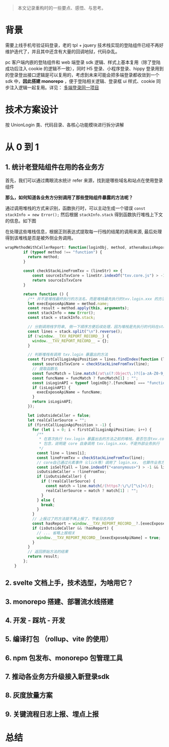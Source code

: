 
>本文记录重构时的一些要点、感悟、与思考。

# 背景

需要上线手机号验证码登录，老的 tpl + jquery 技术栈实现的登陆组件已经不再好维护迭代了，并且其中还含有大量的回调地狱，代码杂乱。

pc 客户端内嵌的登陆组件和 web 端登录 sdk 逻辑、样式上基本复用（除了登陆成功后注入 cookie 的逻辑不一致），同时 H5 登录、小程序登录、hippy 登录用到的登录登出接口逻辑是可以复用的，考虑到未来可能会把多端登录都收敛到一个 sdk 中，**因此搭建 monorepo** ，便于登陆相关逻辑、登录框 ui 样式、cookie 同步注入逻辑一起复用。详见： [多端登录同一项目](多端登录同一项目（uni）.md)

# 技术方案设计

按 UnionLogin 类、代码目录、各核心功能模块进行拆分讲解

# 从 0 到 1 

## 1. 统计老登陆组件在用的各业务方

首先，我们可以通过鹰眼流水统计 refer 来源，找到是哪些域名和站点在使用登录组件

**那么，如何知道各业务方分别调用了那些登陆组件暴露的方法呢？**

通过调用堆栈的方式来识别，函数执行时，可以主动生成一个错误 `const stackInfo = new Error();` 然后根据 `stackInfo.stack` 得到函数执行堆栈上下文的信息。如下图
	
	
在处理这些堆栈信息，根据正则表达式提取每一行栈的结尾的调用来源, 最后处理得到该堆栈是否是被外侧业务调用。

```js
wrapMethodWithCallerReport: function(loginObj, method, athenaBasisReport) {
        if (typeof method !== "function") {
          return method;
        }
        
        const checkStackLineFromTxv = (lineStr) => {
            const sourceIsTxvCore = lineStr.indexOf("txv.core.js") > -1 || lineStr.indexOf("txv.login.js") > -1;
            return sourceIsTxvCore
        }

        return function () {
          /** 并不是堆栈最终执行的方法名，而是堆栈最先执行的txv.login.xxx 的方法名 */
          let execExposeApiName = method.name;
          const result = method.apply(this, arguments);
          const stackInfo = new Error();
          const stack = stackInfo.stack;

          // 分割调用栈字符串, 倒一下顺序方便后续处理，因为堆栈是先执行的代码在stack底部
          const lines = stack.split("\n").reverse();
          if (!window.__TXV_REPORT_RECORD__) {
            window.__TXV_REPORT_RECORD__ = {};
          }

          // 判断堆栈有调用 txv.login 暴露出的方法
          const firstCallLoginApiPosition = lines.findIndex(function (line) {
            const sourceIsTxvCore = checkStackLineFromTxv(line);
            // 提取函数名
            const funcMatch = line.match(/at\s(?:Object\.)?([a-zA-Z0-9_$]+)\s\(/);
            const funcName = funcMatch ? funcMatch[1] : "";
            const isLoginAPI = typeof loginObj?.[funcName] === "function" && sourceIsTxvCore;
            if (isLoginAPI) {
              execExposeApiName = funcName;
            }
            return isLoginAPI;
          });

          let isOutsideCaller = false;
          let realCallerSource = "";
          if (firstCallLoginApiPosition > -1) {
            for (let i = 0; i < firstCallLoginApiPosition; i++) {
              /**
               * 在首次执行 txv.login 暴露出去的方法之前的堆栈，是否包含txv.core.js路径
               * 包含，说明是 core 自身调用 txv.login.xxx，不是外部业务执行
               */
              const line = lines[i];
              const lineFromTxv = checkStackLineFromTxv(line);
              // core自己通过元素事件（click等）调用了 login.xx， 也算作业务方
              const isSelfCall = line.indexOf("<anonymous>") > -1 && lineFromTxv && i === firstCallLoginApiPosition - 1;
              isOutsideCaller = !lineFromTxv;
              if (isOutsideCaller) {
                if (!realCallerSource) {
                  const match = line.match(/(https?:\/\/[^\s]+)/);
                  realCallerSource = match ? match[1] : "";
                }
              } else {
                break;
              }
            }
            // 上报过了的方法就不再上报了，节省日志内存
            const hasReport = window.__TXV_REPORT_RECORD__?.[execExposeApiName];
            if (isOutsideCaller && !hasReport) {
              // ... 省略上报相关
              window.__TXV_REPORT_RECORD__[execExposeApiName] = true;
            }
          }
          // 返回原始方法的结果
          return result;
        };
    }
```

## 2. svelte 文档上手，技术选型，为啥用它？
## 3. monorepo 搭建、部署流水线搭建
## 4. 开发 - 踩坑 - 开发
## 5. 编译打包 （rollup、vite 的使用）
## 6. npm 包发布、monorepo 包管理工具
## 7. 推动各业务方升级接入新登录sdk
## 8. 灰度放量方案
## 9. 关键流程日志上报、埋点上报



# 总结


